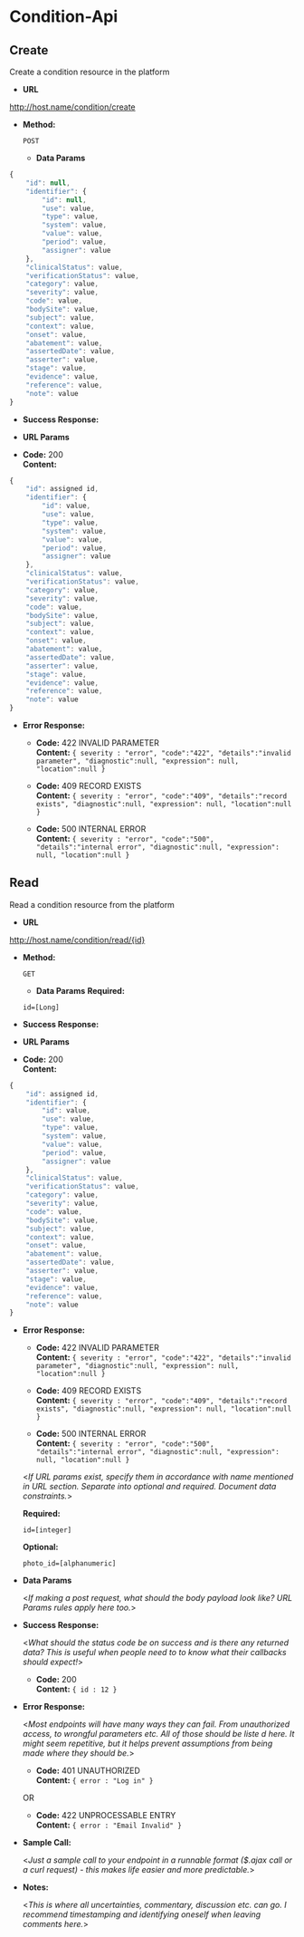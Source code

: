 # Condition-Api

**Create**
----
 Create a condition resource in the platform

* **URL**

http://host.name/condition/create

* **Method:**
  
  `POST`
  
  * **Data Params**
```javascript
{
    "id": null,
    "identifier": {
        "id": null,
        "use": value,
        "type": value,
        "system": value,
        "value": value,
        "period": value,
        "assigner": value
    },
    "clinicalStatus": value,
    "verificationStatus": value,
    "category": value,
    "severity": value,
    "code": value,
    "bodySite": value,
    "subject": value,
    "context": value,
    "onset": value,
    "abatement": value,
    "assertedDate": value,
    "asserter": value,
    "stage": value,
    "evidence": value,
    "reference": value,
    "note": value
}
```
* **Success Response:**  
  
  
*  **URL Params**

  * **Code:** 200 <br />
    **Content:** 
```javascript
{
    "id": assigned id,
    "identifier": {
        "id": value,
        "use": value,
        "type": value,
        "system": value,
        "value": value,
        "period": value,
        "assigner": value
    },
    "clinicalStatus": value,
    "verificationStatus": value,
    "category": value,
    "severity": value,
    "code": value,
    "bodySite": value,
    "subject": value,
    "context": value,
    "onset": value,
    "abatement": value,
    "assertedDate": value,
    "asserter": value,
    "stage": value,
    "evidence": value,
    "reference": value,
    "note": value
}
```

* **Error Response:**

  * **Code:** 422 INVALID PARAMETER <br />
    **Content:** `{ severity : "error", "code":"422", "details":"invalid parameter", "diagnostic":null, "expression": null, "location":null }`
    
  * **Code:** 409 RECORD EXISTS <br />
    **Content:** `{ severity : "error", "code":"409", "details":"record exists", "diagnostic":null, "expression": null, "location":null }`    

  * **Code:** 500 INTERNAL ERROR <br />
    **Content:** `{ severity : "error", "code":"500", "details":"internal error", "diagnostic":null, "expression": null, "location":null }` 


**Read**
----
 Read a condition resource from the platform

* **URL**

http://host.name/condition/read/{id}

* **Method:**
  
  `GET`
  
    * **Data Params**
     **Required:**
 
   `id=[Long]`
  
* **Success Response:**  
  
  
*  **URL Params**

  * **Code:** 200 <br />
    **Content:** 
```javascript
{
    "id": assigned id,
    "identifier": {
        "id": value,
        "use": value,
        "type": value,
        "system": value,
        "value": value,
        "period": value,
        "assigner": value
    },
    "clinicalStatus": value,
    "verificationStatus": value,
    "category": value,
    "severity": value,
    "code": value,
    "bodySite": value,
    "subject": value,
    "context": value,
    "onset": value,
    "abatement": value,
    "assertedDate": value,
    "asserter": value,
    "stage": value,
    "evidence": value,
    "reference": value,
    "note": value
}
```

* **Error Response:**

  * **Code:** 422 INVALID PARAMETER <br />
    **Content:** `{ severity : "error", "code":"422", "details":"invalid parameter", "diagnostic":null, "expression": null, "location":null }`
    
  * **Code:** 409 RECORD EXISTS <br />
    **Content:** `{ severity : "error", "code":"409", "details":"record exists", "diagnostic":null, "expression": null, "location":null }`    

  * **Code:** 500 INTERNAL ERROR <br />
    **Content:** `{ severity : "error", "code":"500", "details":"internal error", "diagnostic":null, "expression": null, "location":null }` 







   <_If URL params exist, specify them in accordance with name mentioned in URL section. Separate into optional and required. Document data constraints._> 

   **Required:**
 
   `id=[integer]`

   **Optional:**
 
   `photo_id=[alphanumeric]`

* **Data Params**

  <_If making a post request, what should the body payload look like? URL Params rules apply here too._>

* **Success Response:**
  
  <_What should the status code be on success and is there any returned data? This is useful when people need to to know what their callbacks should expect!_>

  * **Code:** 200 <br />
    **Content:** `{ id : 12 }`
 
* **Error Response:**

  <_Most endpoints will have many ways they can fail. From unauthorized access, to wrongful parameters etc. All of those should be liste d here. It might seem repetitive, but it helps prevent assumptions from being made where they should be._>

  * **Code:** 401 UNAUTHORIZED <br />
    **Content:** `{ error : "Log in" }`

  OR

  * **Code:** 422 UNPROCESSABLE ENTRY <br />
    **Content:** `{ error : "Email Invalid" }`

* **Sample Call:**

  <_Just a sample call to your endpoint in a runnable format ($.ajax call or a curl request) - this makes life easier and more predictable._> 

* **Notes:**

  <_This is where all uncertainties, commentary, discussion etc. can go. I recommend timestamping and identifying oneself when leaving comments here._> 

